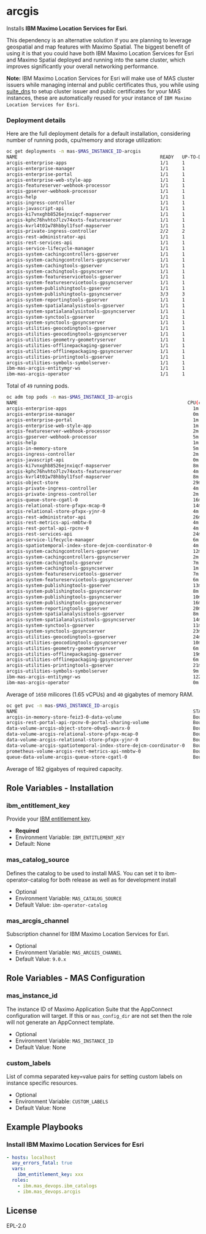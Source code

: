 arcgis
===============================================================================

Installs **IBM Maximo Location Services for Esri**.

This dependency is an alternative solution if you are planning to leverage geospatial and map features with Maximo Spatial.
The biggest benefit of using it is that you could have both IBM Maximo Location Services for Esri and Maximo Spatial deployed and running into the same cluster, which improves significantly your overall networking performance.

**Note:** IBM Maximo Location Services for Esri will make use of MAS cluster issuers while managing internal and public certificates thus, you while using [suite_dns](suite_dns.md) to setup cluster issuer and public certificates for your MAS instances, these are automatically reused for your instance of `IBM Maximo Location Services for Esri`. 

### Deployment details

Here are the full deployment details for a default installation, considering number of running pods, cpu/memory and storage utilization:

```bash
oc get deployments -n mas-$MAS_INSTANCE_ID-arcgis
NAME                                                    READY   UP-TO-DATE   AVAILABLE   AGE
arcgis-enterprise-apps                                  1/1     1            1           101m
arcgis-enterprise-manager                               1/1     1            1           114m
arcgis-enterprise-portal                                1/1     1            1           101m
arcgis-enterprise-web-style-app                         1/1     1            1           101m
arcgis-featureserver-webhook-processor                  1/1     1            1           74m
arcgis-gpserver-webhook-processor                       1/1     1            1           74m
arcgis-help                                             1/1     1            1           114m
arcgis-ingress-controller                               1/1     1            1           115m
arcgis-javascript-api                                   1/1     1            1           101m
arcgis-ki7vnxghb8526ejnxiqcf-mapserver                  1/1     1            1           82m
arcgis-kphc76hvhto7lzv74xxts-featureserver              1/1     1            1           73m
arcgis-kvrl4t01w78hbbyl1fsof-mapserver                  1/1     1            1           77m
arcgis-private-ingress-controller                       2/2     2            2           106m
arcgis-rest-administrator-api                           1/1     1            1           114m
arcgis-rest-services-api                                1/1     1            1           97m
arcgis-service-lifecycle-manager                        1/1     1            1           97m
arcgis-system-cachingcontrollers-gpserver               1/1     1            1           89m
arcgis-system-cachingcontrollers-gpsyncserver           1/1     1            1           89m
arcgis-system-cachingtools-gpserver                     1/1     1            1           89m
arcgis-system-cachingtools-gpsyncserver                 1/1     1            1           89m
arcgis-system-featureservicetools-gpserver              1/1     1            1           84m
arcgis-system-featureservicetools-gpsyncserver          1/1     1            1           84m
arcgis-system-publishingtools-gpserver                  1/1     1            1           89m
arcgis-system-publishingtools-gpsyncserver              3/3     3            3           89m
arcgis-system-reportingtools-gpserver                   1/1     1            1           89m
arcgis-system-spatialanalysistools-gpserver             1/1     1            1           82m
arcgis-system-spatialanalysistools-gpsyncserver         1/1     1            1           82m
arcgis-system-synctools-gpserver                        1/1     1            1           84m
arcgis-system-synctools-gpsyncserver                    1/1     1            1           84m
arcgis-utilities-geocodingtools-gpserver                1/1     1            1           80m
arcgis-utilities-geocodingtools-gpsyncserver            1/1     1            1           80m
arcgis-utilities-geometry-geometryserver                1/1     1            1           81m
arcgis-utilities-offlinepackaging-gpserver              1/1     1            1           79m
arcgis-utilities-offlinepackaging-gpsyncserver          1/1     1            1           79m
arcgis-utilities-printingtools-gpserver                 1/1     1            1           80m
arcgis-utilities-symbols-symbolserver-                  1/1     1            1           79m
ibm-mas-arcgis-entitymgr-ws                             1/1     1            1           118m
ibm-mas-arcgis-operator                                 1/1     1            1           121m
```

Total of `49` running pods.

```bash
oc adm top pods -n mas-$MAS_INSTANCE_ID-arcgis
NAME                                                              CPU(cores)   MEMORY(bytes)   
arcgis-enterprise-apps                                              1m           105Mi           
arcgis-enterprise-manager                                           0m           132Mi           
arcgis-enterprise-portal                                            1m           144Mi           
arcgis-enterprise-web-style-app                                     1m           80Mi            
arcgis-featureserver-webhook-processor                              2m           426Mi           
arcgis-gpserver-webhook-processor                                   5m           438Mi           
arcgis-help                                                         1m           96Mi            
arcgis-in-memory-store                                              5m           378Mi           
arcgis-ingress-controller                                           2m           122Mi           
arcgis-javascript-api                                               0m           12Mi            
arcgis-ki7vnxghb8526ejnxiqcf-mapserver                              8m           1102Mi          
arcgis-kphc76hvhto7lzv74xxts-featureserver                          4m           2250Mi          
arcgis-kvrl4t01w78hbbyl1fsof-mapserver                              8m           934Mi           
arcgis-object-store                                                 29m          3355Mi          
arcgis-private-ingress-controller                                   4m           114Mi           
arcgis-private-ingress-controller                                   2m           113Mi           
arcgis-queue-store-cgatl-0                                          16m          186Mi           
arcgis-relational-store-pfxpx-mcap-0                                14m          894Mi           
arcgis-relational-store-pfxpx-yjnr-0                                4m           687Mi           
arcgis-rest-administrator-api                                       26m          706Mi           
arcgis-rest-metrics-api-nmbtw-0                                     4m           62Mi            
arcgis-rest-portal-api-rpcnv-0                                      4m           678Mi           
arcgis-rest-services-api                                            24m          876Mi           
arcgis-service-lifecycle-manager                                    6m           744Mi           
arcgis-spatiotemporal-index-store-dejcm-coordinator-0               4m           3612Mi          
arcgis-system-cachingcontrollers-gpserver                           12m          919Mi           
arcgis-system-cachingcontrollers-gpsyncserver                       2m           1179Mi          
arcgis-system-cachingtools-gpserver                                 7m           906Mi           
arcgis-system-cachingtools-gpsyncserver                             1m           1273Mi          
arcgis-system-featureservicetools-gpserver                          7m           985Mi           
arcgis-system-featureservicetools-gpsyncserver                      6m           977Mi           
arcgis-system-publishingtools-gpserver                              13m          1043Mi          
arcgis-system-publishingtools-gpsyncserver                          8m           939Mi           
arcgis-system-publishingtools-gpsyncserver                          10m          1189Mi          
arcgis-system-publishingtools-gpsyncserver                          16m          891Mi           
arcgis-system-reportingtools-gpserver                               20m          636Mi           
arcgis-system-spatialanalysistools-gpserver                         8m           982Mi           
arcgis-system-spatialanalysistools-gpsyncserver                     14m          927Mi           
arcgis-system-synctools-gpserver                                    11m          1093Mi          
arcgis-system-synctools-gpsyncserver                                23m          960Mi
arcgis-utilities-geocodingtools-gpserver                            24m          959Mi           
arcgis-utilities-geocodingtools-gpsyncserver                        10m          1189Mi          
arcgis-utilities-geometry-geometryserver                            6m           1053Mi          
arcgis-utilities-offlinepackaging-gpserver                          19m          983Mi           
arcgis-utilities-offlinepackaging-gpsyncserver                      6m           914Mi           
arcgis-utilities-printingtools-gpserver                             21m          1323Mi          
arcgis-utilities-symbols-symbolserver                               9m           580Mi           
ibm-mas-arcgis-entitymgr-ws                                         1222m        201Mi           
ibm-mas-arcgis-operator                                             0m           48Mi
```

Average of `1650` milicores (1.65 vCPUs) and `40` gigabytes of memory RAM.

```bash
oc get pvc -n mas-$MAS_INSTANCE_ID-arcgis
NAME                                                                STATUS   VOLUME                                     CAPACITY   ACCESS MODES   STORAGECLASS      AGE
arcgis-in-memory-store-feiz3-0-data-volume                          Bound    pvc-432e190c-dbe4-44d5-828b-bf8126a326fe   20Gi       RWO            ibmc-block-gold   108m
arcgis-rest-portal-api-rpcnv-0-portal-sharing-volume                Bound    pvc-a1201747-6b7e-42b8-beed-c842c21cfa01   20Gi       RWO            ibmc-block-gold   62m
data-volume-arcgis-object-store-o0vq5-awsrx-0                       Bound    pvc-6c97716f-20d4-46b2-a110-706546dda95d   32Gi       RWO            ibmc-block-gold   108m
data-volume-arcgis-relational-store-pfxpx-mcap-0                    Bound    pvc-28635771-0e4a-475d-b6aa-2012c48dd470   20Gi       RWO            ibmc-block-gold   111m
data-volume-arcgis-relational-store-pfxpx-yjnr-0                    Bound    pvc-0e2dbc22-11af-4c5c-b5e7-b00d21a060fe   20Gi       RWO            ibmc-block-gold   100m
data-volume-arcgis-spatiotemporal-index-store-dejcm-coordinator-0   Bound    pvc-2e0ca0f0-c830-4353-abf0-196ce0e75b87   20Gi       RWO            ibmc-block-gold   108m
prometheus-volume-arcgis-rest-metrics-api-nmbtw-0                   Bound    pvc-fbc5c0ce-26eb-441f-8161-2191fd113a80   30Gi       RWO            ibmc-block-gold   108m
queue-data-volume-arcgis-queue-store-cgatl-0                        Bound    pvc-93451297-0e3d-4a56-bf4e-cff9bda43fb7   20Gi       RWO            ibmc-block-gold   108m
```

Average of 182 gigabyes of required capacity.

Role Variables - Installation
-------------------------------------------------------------------------------
### ibm_entitlement_key
Provide your [IBM entitlement key](https://myibm.ibm.com/products-services/containerlibrary).

- **Required**
- Environment Variable: `IBM_ENTITLEMENT_KEY`
- Default: None

### mas_catalog_source
Defines the catalog to be used to install MAS. You can set it to ibm-operator-catalog for both release as well as for development install

- Optional
- Environment Variable: `MAS_CATALOG_SOURCE`
- Default Value: `ibm-operator-catalog`

### mas_arcgis_channel
Subscription channel for IBM Maximo Location Services for Esri.

- Optional
- Environment Variable: `MAS_ARCGIS_CHANNEL`
- Default Value: `9.0.x`

Role Variables - MAS Configuration
-------------------------------------------------------------------------------
### mas_instance_id
The instance ID of Maximo Application Suite that the AppConnect configuration will target.  If this or `mas_config_dir` are not set then the role will not generate an AppConnect template.

- Optional
- Environment Variable: `MAS_INSTANCE_ID`
- Default Value: None

### custom_labels
List of comma separated key=value pairs for setting custom labels on instance specific resources.

- Optional
- Environment Variable: `CUSTOM_LABELS`
- Default Value: None


Example Playbooks
-------------------------------------------------------------------------------
### Install IBM Maximo Location Services for Esri
```yaml
- hosts: localhost
  any_errors_fatal: true
  vars:
    ibm_entitlement_key: xxx
  roles:
    - ibm.mas_devops.ibm_catalogs
    - ibm.mas_devops.arcgis
```

License
-------------------------------------------------------------------------------

EPL-2.0
